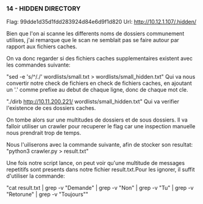 ### 14 - HIDDEN DIRECTORY

Flag: 99dde1d35d1fdd283924d84e6d9f1d820
Url:  http://10.12.1.107/.hidden/

Bien que l'on ai scanne les differents noms de dossiers communement utilises, 
j'ai remarque que le scan ne semblait pas se faire autour par rapport aux fichiers caches.

On va donc regarder si des fichiers caches supplementaires existent avec les commandes suivante:

"sed -e 's/^/./' wordlists/small.txt > wordlists/small_hidden.txt"
Qui va nous convertir notre check de fichiers en check de fichiers caches, 
en ajoutant un '.' comme prefixe au debut de chaque ligne, donc de chaque mot cle.

"./dirb http://10.11.200.221/ wordlists/small_hidden.txt"
Qui va verifier l'existence de ces dossiers caches.

On tombe alors sur une multitudes de dossiers et de sous dossiers.
Il va falloir utiliser un crawler pour recuperer le flag car une inspection manuelle nous prendrait trop de temps.

Nous l'uiliserons avec la commande suivante, afin de stocker son resultat:
"python3 crawler.py > result.txt"

Une fois notre script lance, on peut voir qu'une multitude de messages repetitifs 
sont presents dans notre fichier result.txt.Pour les ignorer, il suffit d'utiliser la commande:

"cat result.txt | grep -v "Demande" | grep -v "Non" | grep -v "Tu" | grep -v "Retorune" | grep -v "Toujours""
